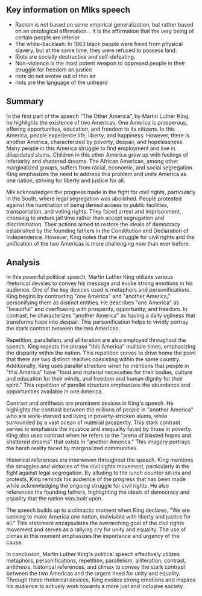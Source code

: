 ## Key information on Mlks speech 

- Racism is not based on some empirical generalization, but rather based on an ontological affirmation… It is the affirmation that the very being of certain people are inferior 
- The white-backlash: In 1863 black people were freed from physical slavery, but at the same time, they were refused to possess land.
- Riots are socially destructive and self-defeating. 
- Non-violence is the most potent weapon to oppresed people in their struggle for freedom an justice 
- riots do not evolve out of thin air 
- riots are the language of the unheard 

## Summary 

In the first part of the speech “The Other America”, by Martin Luther King, he highlights the existence of two Americas. 
One America is prosperous, offering opportunities, education, and freedom to its citizens. In this America, people experience life, liberty, and happiness. 
However, there is another America, characterized by poverty, despair, and hopelessness. Many people in this America struggle to find employment and live in dilapidated slums. 
Children in this other America grow up with feelings of inferiority and shattered dreams. The African American, among other marginalized groups, suffers from racial, economic, and social segregation. King emphasizes the need to address this problem and unite America as one nation, striving for liberty and justice for all.

Mlk acknowledges the progress made in the fight for civil rights, particularly in the South, where legal segregation was abolished. People protested against the humiliation of being denied access to public facilities, transportation, and voting rights. They faced arrest and imprisonment, choosing to endure jail time rather than accept segregation and discrimination. Their actions aimed to restore the ideals of democracy established by the founding fathers in the Constitution and Declaration of Independence. However, King notes that the struggle for civil rights and the unification of the two Americas is more challenging now than ever before.


## Analysis 

In this powerful political speech, Martin Luther King utilizes various rhetorical devices to convey his message and evoke strong emotions in his audience. One of the key devices used is metaphors and personifications. King begins by contrasting "one America" and "another America," personifying them as distinct entities. He describes "one America" as "beautiful" and overflowing with prosperity, opportunity, and freedom. In contrast, he characterizes "another America" as having a daily ugliness that transforms hope into despair. This personification helps to vividly portray the stark contrast between the two Americas.

Repetition, parallelism, and alliteration are also employed throughout the speech. King repeats the phrase "this America" multiple times, emphasizing the disparity within the nation. This repetition serves to drive home the point that there are two distinct realities coexisting within the same country. Additionally, King uses parallel structure when he mentions that people in "this America" have "food and material necessities for their bodies, culture and education for their minds, and freedom and human dignity for their spirit." This repetition of parallel structure emphasizes the abundance and opportunities available in one America.

Contrast and antithesis are prominent devices in King's speech. He highlights the contrast between the millions of people in "another America" who are work-starved and living in poverty-stricken slums, while surrounded by a vast ocean of material prosperity. This stark contrast serves to emphasize the injustice and inequality faced by those in poverty. King also uses contrast when he refers to the "arena of blasted hopes and shattered dreams" that exists in "another America." This imagery portrays the harsh reality faced by marginalized communities.

Historical references are interwoven throughout the speech. King mentions the struggles and victories of the civil rights movement, particularly in the fight against legal segregation. By alluding to the lunch counter sit-ins and protests, King reminds his audience of the progress that has been made while acknowledging the ongoing struggle for civil rights. He also references the founding fathers, highlighting the ideals of democracy and equality that the nation was built upon.

The speech builds up to a climactic moment when King declares, "We are seeking to make America one nation, indivisible with liberty and justice for all." This statement encapsulates the overarching goal of the civil rights movement and serves as a rallying cry for unity and equality. The use of climax in this moment emphasizes the importance and urgency of the cause.

In conclusion, Martin Luther King's political speech effectively utilizes metaphors, personifications, repetition, parallelism, alliteration, contrast, antithesis, historical references, and climax to convey the stark contrast between the two Americas and the urgent need for unity and equality. Through these rhetorical devices, King evokes strong emotions and inspires his audience to actively work towards a more just and inclusive society.